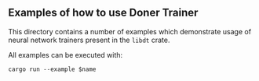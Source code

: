 ## Examples of how to use Doner Trainer

This directory contains a number of
examples which demonstrate usage of
neural network trainers present in
the `libdt` crate.

All examples can be executed with:

```
cargo run --example $name
```
